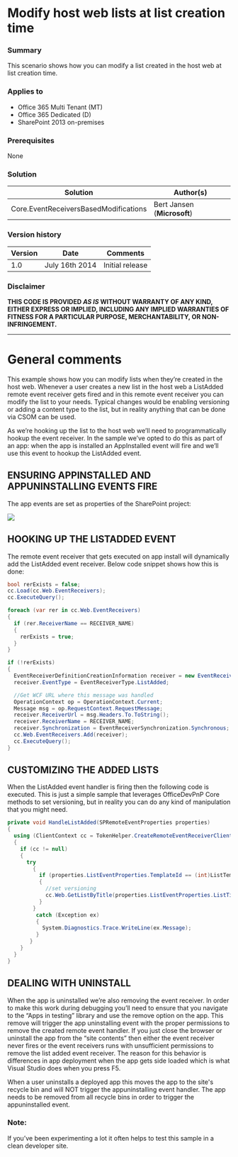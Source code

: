 # Modify host web lists at list creation time #

### Summary ###
This scenario shows how you can modify a list created in the host web at list creation time.

### Applies to ###
-  Office 365 Multi Tenant (MT)
-  Office 365 Dedicated (D)
-  SharePoint 2013 on-premises

### Prerequisites ###
None

### Solution ###
Solution | Author(s)
---------|----------
Core.EventReceiversBasedModifications | Bert Jansen (**Microsoft**)

### Version history ###
Version  | Date | Comments
---------| -----| --------
1.0  | July 16th 2014 | Initial release

### Disclaimer ###
**THIS CODE IS PROVIDED *AS IS* WITHOUT WARRANTY OF ANY KIND, EITHER EXPRESS OR IMPLIED, INCLUDING ANY IMPLIED WARRANTIES OF FITNESS FOR A PARTICULAR PURPOSE, MERCHANTABILITY, OR NON-INFRINGEMENT.**


----------

# General comments #
This example shows how you can modify lists when they’re created in the host web. Whenever a user creates a new list in the host web a ListAdded remote event receiver gets fired and in this remote event receiver you can modify the list to your needs. Typical changes would be enabling versioning or adding a content type to the list, but in reality anything that can be done via CSOM can be used.

As we’re hooking up the list to the host web we’ll need to programmatically hookup the event receiver. In the sample we’ve opted to do this as part of an app: when the app is installed an AppInstalled event will fire and we’ll use this event to hookup the ListAdded event.

## ENSURING APPINSTALLED AND APPUNINSTALLING EVENTS FIRE ##
The app events are set as properties of the SharePoint project:

![](http://i.imgur.com/QKqjPQt.png)

## HOOKING UP THE LISTADDED EVENT ##
The remote event receiver that gets executed on app install will dynamically add the ListAdded event receiver. Below code snippet shows how this is done:

```C#
bool rerExists = false;
cc.Load(cc.Web.EventReceivers);
cc.ExecuteQuery();

foreach (var rer in cc.Web.EventReceivers)
{
  if (rer.ReceiverName == RECEIVER_NAME)
  {
    rerExists = true;
  }
}

if (!rerExists)
{
  EventReceiverDefinitionCreationInformation receiver = new EventReceiverDefinitionCreationInformation();
  receiver.EventType = EventReceiverType.ListAdded;

  //Get WCF URL where this message was handled
  OperationContext op = OperationContext.Current;
  Message msg = op.RequestContext.RequestMessage;
  receiver.ReceiverUrl = msg.Headers.To.ToString();
  receiver.ReceiverName = RECEIVER_NAME;
  receiver.Synchronization = EventReceiverSynchronization.Synchronous;
  cc.Web.EventReceivers.Add(receiver);
  cc.ExecuteQuery();
}
```

## CUSTOMIZING THE ADDED LISTS ##
When the ListAdded event handler is firing then the following code is executed. This is just a simple sample that leverages OfficeDevPnP Core methods to set versioning, but in reality you can do any kind of manipulation that you might need.

```C#
private void HandleListAdded(SPRemoteEventProperties properties)
{
  using (ClientContext cc = TokenHelper.CreateRemoteEventReceiverClientContext(properties))
  {
    if (cc != null)
    {
      try
        {
          if (properties.ListEventProperties.TemplateId == (int)ListTemplateType.DocumentLibrary)
          {
            //set versioning 
            cc.Web.GetListByTitle(properties.ListEventProperties.ListTitle).UpdateListVersioning(true, true);
          }
        }
         catch (Exception ex)
         {
           System.Diagnostics.Trace.WriteLine(ex.Message);
         }
       }
    }
  }
}
```

## DEALING WITH UNINSTALL ##
When the app is uninstalled we’re also removing the event receiver. In order to make this work during debugging you’ll need to ensure that you navigate to the “Apps in testing” library and use the remove option on the app. This remove will trigger the app uninstalling event with the proper permissions to remove the created remote event handler. If you just close the browser or uninstall the app from the “site contents” then either the event receiver never fires or the event receivers runs with unsufficient permissions to remove the list added event receiver. The reason for this behavior is differences in app deployment when the app gets side loaded which is what Visual Studio does when you press F5.

When a user uninstalls a deployed app this moves the app to the site's recycle bin and will NOT trigger the appuninstalling event handler. The app needs to be removed from all recycle bins in order to trigger the appuninstalled event.


### Note: ###
If you’ve been experimenting a lot it often helps to test this sample in a clean developer site.

